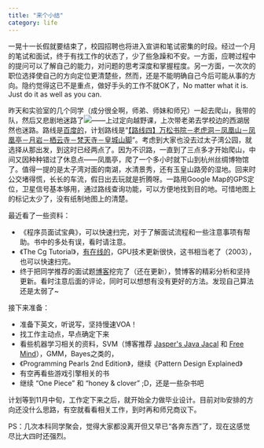 ```yaml
---
title: "来个小结"
category: life
---
```


<p>一晃十一长假就要结束了，校园招聘也将进入宣讲和笔试密集的时段。经过一个月的笔试和面试，终于有找工作的状态了，少了些急躁和不安。一方面，应聘过程中的提问可以了解自己的能力，对问题的思考深度和掌握程度。另一方面，一次次的职位选择使自己的方向定位更清楚些，然而，还是不能明确自己今后可能从事的方向。隐约觉得这已不是重点，做好手头的工作不就OK了，No matter what it is. Just do it as well as you can.</p>
<p>昨天和实验室的几个同学（成分很全啊，师弟、师妹和师兄）一起去爬山，我带的队，然后又悲剧地迷路了<img src="http://img.baidu.com/hi/jx2/j_0068.gif">——上过定向越野课，上次带老弟去学校边的西湖居然也迷路。路线是<a target="_blank" href="http://user.coolpei.com/100100/blog-id-863/">百度的</a>，计划路线是“<a target="_blank" href="http://maps.google.com/maps/ms?hl=zh-CN&amp;safe=off&amp;client=firefox-a&amp;ie=UTF8&amp;msa=0&amp;msid=107660204290919340130.0004919afd57ceffd4341&amp;z=16">【路线四】万松书院－老虎洞－凤凰山－凤凰亭－月岩－栖云寺－梵天寺－皇城山脚</a>”。考虑到大家也没去过太子湾公园，就选择从那出发，到这时已经两点了。因为不识路，一直到了三点多才开始爬山，中间又因种种错过了休息点——凤凰亭，爬了一个多小时就下山到杭州丝绸博物馆了。值得一提的是太子湾对面的南湖，水清景秀，还有玉皇山路旁的湿地。回来时公交堵得慌，长长的车流，假日出去玩就是折腾呀。一路用Google Map的GPS定位，卫星信号基本够用，通过路线查询功能，可以方便地找到目的地。可惜地图上的标记太少了，没有纸制地图上的清楚。</p>
<p>最近看了一些资料：</p>
<ul>
    <li>《程序员面试宝典》，可以快速扫完，对于了解面试流程和一些注意事项有帮助。书中的多处有误，看时请注意。</li>
    <li>《The Cg Tutorial》，<a target="_blank" href="http://developer.nvidia.com/object/cg_tutorial_home.html">有在线的</a>，GPU技术更新很快，这书相当老了（2003），也可以快速扫完。</li>
    <li>终于把同学推荐的面试题<a target="_blank" href="http://zhedahht.blog.163.com/">博客</a>挖完了（还在更新），赞博客的精彩分析和坚持更新。看时注意后面的评论，同时可以想想有没有更好的方法。发现自己算法还是太弱了~</li>
</ul>
<p>接下来准备：</p>
<ul>
    <li>准备下英文，听说写，坚持慢速VOA！</li>
    <li>找工作主动点，早点确定下来</li>
    <li>看些机器学习相关的资料，SVM（博客推荐 <a href="http://www.blogjava.net/zhenandaci/archive/2009/02/13/254519.html">Jasper's Java Jacal</a> 和 <a href="http://blog.pluskid.org/?page_id=683">Free Mind</a>），GMM，Bayes之类的，</li>
    <li>《Programming Pearls 2nd Edition》，继续《Pattern Design Explained》</li>
    <li>有空再看些游戏引擎相关的书</li>
    <li>继续 “One Piece” 和 “honey &amp; clover” ;D，还是一些杂书吧</li>
</ul>
<p>计划等到11月中旬，工作定下来之后，就开始全力做毕业设计。目前对lb安排的方向还没什么思路，有空就看看相关工作，到时再和师兄商议下。</p>
<p>PS：几次本科同学聚会，觉得大家都没离开但又早已“各奔东西”了，现在这感觉尽比大四时还强烈。</p>